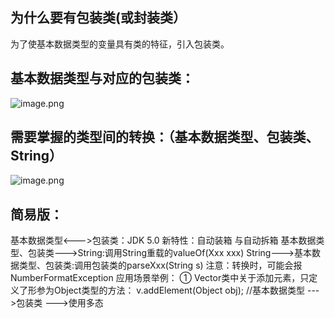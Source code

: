 ## 为什么要有包装类(或封装类）
为了使基本数据类型的变量具有类的特征，引入包装类。

## 基本数据类型与对应的包装类：
![image.png](https://cdn.nlark.com/yuque/0/2022/png/28932072/1655988658213-f31c5c7f-1332-46e2-b567-588306bf58c0.png#averageHue=%23a4ca92&clientId=uaa8ae13a-9bba-4&from=paste&height=283&id=uc6f2275e&originHeight=283&originWidth=557&originalType=binary&ratio=1&rotation=0&showTitle=false&size=19237&status=done&style=none&taskId=uab7ff51a-9ca4-4b17-9d04-365cbc72a9a&title=&width=557)

## 需要掌握的类型间的转换：（基本数据类型、包装类、String）
![image.png](https://cdn.nlark.com/yuque/0/2022/png/28932072/1655988669651-f1111d81-a229-4ac2-b226-a3b05544cb78.png#averageHue=%23fbf7f7&clientId=uaa8ae13a-9bba-4&from=paste&height=492&id=u5c0f37e6&originHeight=492&originWidth=904&originalType=binary&ratio=1&rotation=0&showTitle=false&size=226583&status=done&style=none&taskId=u0c5a307e-a9b7-459a-80a2-7b6be68887c&title=&width=904)

## 简易版：
基本数据类型<--->包装类：JDK 5.0 新特性：自动装箱 与自动拆箱
基本数据类型、包装类--->String:调用String重载的valueOf(Xxx xxx)
String--->基本数据类型、包装类:调用包装类的parseXxx(String s)
     注意：转换时，可能会报NumberFormatException
应用场景举例：
① Vector类中关于添加元素，只定义了形参为Object类型的方法：
v.addElement(Object obj);   //基本数据类型 --->包装类 --->使用多态



